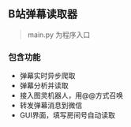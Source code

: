 ## B站弹幕读取器
> main.py 为程序入口
### 包含功能
- 弹幕实时异步爬取
- 弹幕分析并读取
- 接入图灵机器人，用@@方式召唤
- 转发弹幕消息到微信
- GUI界面，填写房间号自动读取
